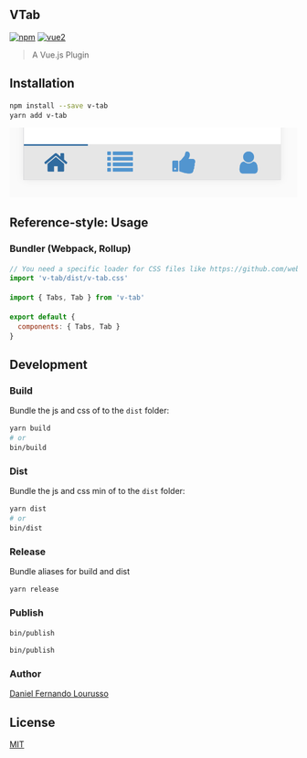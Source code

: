 VTab
---

[![npm](https://img.shields.io/npm/v/v-tab.svg)](https://www.npmjs.com/package/v-tab) [![vue2](https://img.shields.io/badge/vue-2.x-brightgreen.svg)](https://vuejs.org/)

> A Vue.js Plugin

Installation
------------

```bash
npm install --save v-tab
yarn add v-tab
```

![](https://github.com/dflourusso/v-tab/blob/master/print.png)

Reference-style:
Usage
-----

### Bundler (Webpack, Rollup)

```js
// You need a specific loader for CSS files like https://github.com/webpack/css-loader
import 'v-tab/dist/v-tab.css'

import { Tabs, Tab } from 'v-tab'

export default {
  components: { Tabs, Tab }
}
```

Development
-----------

### Build

Bundle the js and css of to the `dist` folder:

```bash
yarn build
# or
bin/build
```

### Dist

Bundle the js and css min of to the `dist` folder:

```bash
yarn dist
# or
bin/dist
```

### Release

Bundle aliases for build and dist

```bash
yarn release
```

### Publish

`bin/publish`

```bash
bin/publish
```

### Author

[Daniel Fernando Lourusso](http://dflourusso.com.br)

License
-------

[MIT](http://opensource.org/licenses/MIT)

